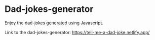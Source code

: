 # Dad-jokes-generator
Enjoy the dad-jokes generated using Javascript.

Link to the dad-jokes-generator: 
https://tell-me-a-dad-joke.netlify.app/
